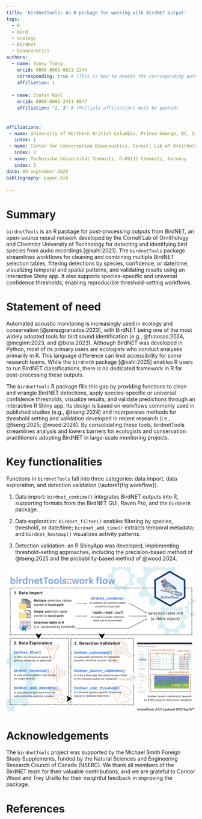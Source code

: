 ```yaml
---
title: 'birdnetTools: An R package for working with BirdNET output'
tags:
  - R
  - bird
  - ecology
  - birdnet
  - bioacoustics
authors:
  - name: Sunny Tseng
    orcid: 0000-0002-8621-2244
    corresponding: true # (This is how to denote the corresponding author)
    affiliation: 1 

  - name: Stefan Kahl
    orcid: 0000-0002-2411-8877
    affiliation: "2, 3" # (Multiple affiliations must be quoted)


affiliations:
 - name: University of Northern British Columbia, Prince George, BC, Canada
   index: 1
 - name: Center for Conservation Bioacoustics, Cornell Lab of Ornithology, Cornell University, Ithaca, NY, USA
   index: 2
 - name: Technische Universität Chemnitz, D-09111 Chemnitz, Germany
   index: 3
date: 09 September 2025
bibliography: paper.bib

---
```


# Summary
`birdnetTools` is an R package for post-processing outputs from BirdNET, an open-source neural network developed by the Cornell Lab of Ornithology and Chemnitz University of Technology for detecting and identifying bird species from audio recordings [@kahl:2021]. The `birdnetTools` package streamlines workflows for cleaning and combining multiple BirdNET selection tables, filtering detections by species, confidence, or date/time, visualizing temporal and spatial patterns, and validating results using an interactive Shiny app. It also supports species-specific and universal confidence thresholds, enabling reproducible threshold-setting workflows. 


# Statement of need
Automated acoustic monitoring is increasingly used in ecology and conservation [@perezgranados:2023], with BirdNET being one of the most widely adopted tools for bird sound identification (e.g., @funosas:2024, @mcginn:2023, and @bota:2023). Although BirdNET was developed in Python, most of its primary users are ecologists who conduct analyses primarily in R. This language difference can limit accessibility for some research teams. While the `birdnetR` package [@kahl:2025] enables R users to run BirdNET classifications, there is no dedicated framework in R for post-processing these outputs.

The `birdnetTools` R package fills this gap by providing functions to clean and wrangle BirdNET detections, apply species-specific or universal confidence thresholds, visualize results, and validate predictions through an interactive R Shiny app. Its design is based on workflows commonly used in published studies (e.g., @tseng:2024) and incorporates methods for threshold setting and validation developed in recent research (i.e., @tseng:2025; @wood:2024). By consolidating these tools, birdnetTools streamlines analysis and lowers barriers for ecologists and conservation practitioners adopting BirdNET in large-scale monitoring projects.


# Key functionalities
Functions in `birdnetTools` fall into three categories: data import, data exploration, and detection validation (\autoref{fig:workflow}).

1. Data import: `birdnet_combine()` integrates BirdNET outputs into R, supporting formats from the BirdNET GUI, Raven Pro, and the `birdnetR` package.

2. Data exploration: `birdnet_filter()` enables filtering by species, threshold, or date/time; `birdnet_add_time()` extracts temporal metadata; and `birdnet_heatmap()` visualizes activity patterns.

3. Detection validation: an R ShinyApp was developed, implementing threshold-setting approaches, including the precision-based method of @tseng:2025 and the probability-based method of @wood:2024.

![Workflow of the birdnetTools R package. \label{fig:workflow}](./fig_workflow.png)

# Acknowledgements
The `birdnetTools` project was supported by the Michael Smith Foreign Study Supplements, funded by the Natural Sciences and Engineering Research Council of Canada (NSERC). We thank all members of the BirdNET team for their valuable contributions, and we are grateful to Connor Wood and Trey Ursillo for their insightful feedback in improving the package.

# References

